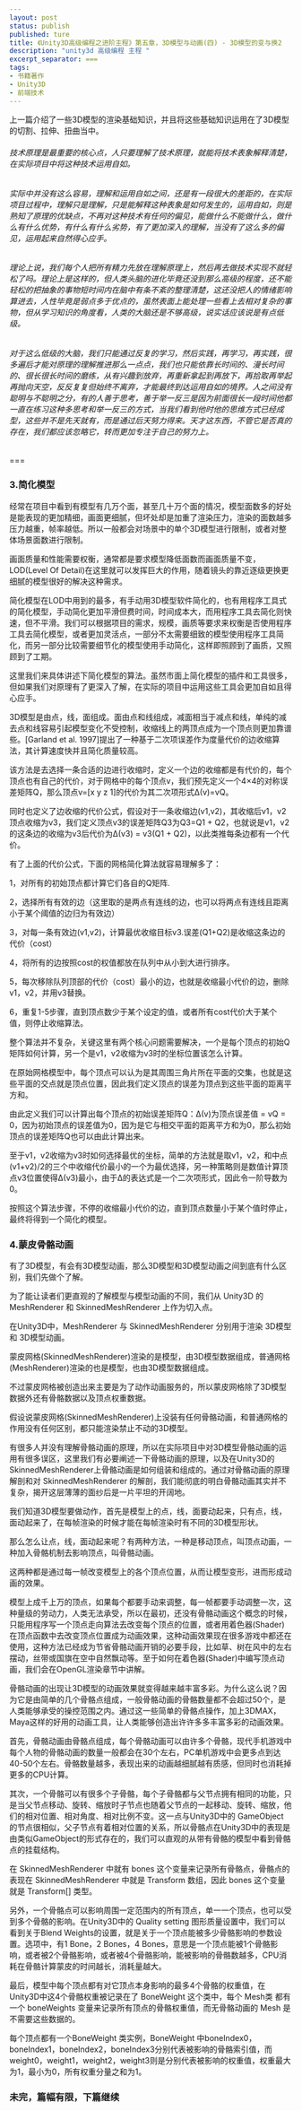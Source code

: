 ```yaml
---
layout: post
status: publish
published: ture
title: 《Unity3D高级编程之进阶主程》第五章，3D模型与动画(四) - 3D模型的变与换2
description: "unity3d 高级编程 主程 "
excerpt_separator: ===
tags:
- 书籍著作
- Unity3D
- 前端技术
---
```


上一篇介绍了一些3D模型的渲染基础知识，并且将这些基础知识运用在了3D模型的切割、拉伸、扭曲当中。

###### 技术原理是最重要的核心点，人只要理解了技术原理，就能将技术表象解释清楚，在实际项目中将这种技术运用自如。

###### 实际中并没有这么容易，理解和运用自如之间，还是有一段很大的差距的，在实际项目过程中，理解只是理解，只是能解释这种表象是如何发生的，运用自如，则是熟知了原理的优缺点，不再对这种技术有任何的偏见，能做什么不能做什么，做什么有什么优势，有什么有什么劣势，有了更加深入的理解，当没有了这么多的偏见，运用起来自然得心应手。

###### 理论上说，我们每个人把所有精力先放在理解原理上，然后再去做技术实现不就轻松了吗。理论上是这样的，但人类头脑的进化毕竟还没到那么高级的程度，还不能轻松的把抽象的事物短时间内在脑中有条不紊的整理清楚，这还没把人的情绪影响算进去，人性毕竟是弱点多于优点的，虽然表面上能处理一些看上去相对复杂的事物，但从学习知识的角度看，人类的大脑还是不够高级，说实话应该说是有点低级。

###### 对于这么低级的大脑，我们只能通过反复的学习，然后实践，再学习，再实践，很多遍后才能对原理的理解推进那么一点点，我们也只能依靠长时间的、漫长时间的、很长很长时间的磨练，从有兴趣到放弃，再重新拿起到再放下，再拾取再举起再抛向天空，反反复复但始终不离弃，才能最终到达运用自如的境界。人之间没有聪明与不聪明之分，有的人善于思考，善于举一反三是因为前面很长一段时间他都一直在练习这种多思考和举一反三的方式，当我们看到他时他的思维方式已经成型，这些并不是先天就有，而是通过后天努力得来。天才这东西，不管它是否真的存在，我们都应该忽略它，转而更加专注于自己的努力上。

===

### 3.简化模型

经常在项目中看到有模型有几万个面，甚至几十万个面的情况，模型面数多的好处是能表现的更加精细，画面更细腻，但坏处却是加重了渲染压力，渲染的面数越多压力越重，帧率越低。所以一般都会对场景中的单个3D模型进行限制，或者对整体场景面数进行限制。

画面质量和性能需要权衡，通常都是要求模型降低面数而画面质量不变，LOD(Level Of Detail)在这里就可以发挥巨大的作用，随着镜头的靠近逐级更换更细腻的模型很好的解决这种需求。

简化模型在LOD中用到的最多，有手动用3D模型软件简化的，也有用程序工具式的简化模型，手动简化更加平滑但费时间，时间成本大，而用程序工具去简化则快速，但不平滑。我们可以根据项目的需求，规模，画质等要求来权衡是否使用程序工具去简化模型，或者更加灵活点，一部分不太需要细致的模型使用程序工具简化，而另一部分比较需要细节化的模型使用手动简化，这样即照顾到了画质，又照顾到了工期。

这里我们来具体讲述下简化模型的算法。虽然市面上简化模型的插件和工具很多，但如果我们对原理有了更深入了解，在实际的项目中运用这些工具会更加自如且得心应手。

3D模型是由点，线，面组成。面由点和线组成，减面相当于减点和线，单纯的减去点和线容易引起模型变化不受控制，收缩线上的两顶点成为一个顶点则更加靠谱些。[Garland et al. 1997]提出了一种基于二次项误差作为度量代价的边收缩算法，其计算速度快并且简化质量较高。

该方法是去选择一条合适的边进行收缩时，定义一个边的收缩都是有代价的，每个顶点也有自己的代价，对于网格中的每个顶点v，我们预先定义一个4×4的对称误差矩阵Q，那么顶点v=[x y z 1]的代价为其二次项形式Δ(v)=vQ。

同时也定义了边收缩的代价公式，假设对于一条收缩边(v1,v2)，其收缩后v1，v2顶点收缩为v3，我们定义顶点v3的误差矩阵Q3为Q3=Q1 + Q2，也就说是v1，v2的这条边的收缩为v3后代价为Δ(v3) = v3(Q1 + Q2)，以此类推每条边都有一个代价。

有了上面的代价公式，下面的网格简化算法就容易理解多了：

1，对所有的初始顶点都计算它们各自的Q矩阵.

2，选择所有有效的边（这里取的是两点有连线的边，也可以将两点有连线且距离小于某个阈值的边归为有效边）

3，对每一条有效边(v1,v2)，计算最优收缩目标v3.误差(Q1+Q2)是收缩这条边的代价（cost）

4，将所有的边按照cost的权值都放在队列中从小到大进行排序。

5，每次移除队列顶部的代价（cost）最小的边，也就是收缩最小代价的边，删除v1，v2，并用v3替换。

6，重复1-5步骤，直到顶点数少于某个设定的值，或者所有cost代价大于某个值，则停止收缩算法。

整个算法并不复杂，关键这里有两个核心问题需要解决，一个是每个顶点的初始Q矩阵如何计算，另一个是v1，v2收缩为v3时的坐标位置该怎么计算。

在原始网格模型中，每个顶点可以认为是其周围三角片所在平面的交集，也就是这些平面的交点就是顶点位置，因此我们定义顶点的误差为顶点到这些平面的距离平方和。

由此定义我们可以计算出每个顶点的初始误差矩阵Q：Δ(v)为顶点误差值 = vQ = 0，因为初始顶点的误差值为0，因为是它与相交平面的距离平方和为0，那么初始顶点的误差矩阵Q也可以由此计算出来。

至于v1，v2收缩为v3时如何选择最优的坐标，简单的方法就是取v1，v2，和中点(v1+v2)/2的三个中收缩代价最小的一个为最优选择，另一种策略则是数值计算顶点v3位置使得Δ(v3)最小，由于Δ的表达式是一个二次项形式，因此令一阶导数为0。

按照这个算法步骤，不停的收缩最小代价的边，直到顶点数量小于某个值时停止，最终将得到一个简化的模型。

### 4.蒙皮骨骼动画

有了3D模型，有会有3D模型动画，那么3D模型和3D模型动画之间到底有什么区别，我们先做个了解。

为了能让读者们更直观的了解模型与模型动画的不同，我们从 Unity3D 的 MeshRenderer 和 SkinnedMeshRenderer 上作为切入点。

在Unity3D中，MeshRenderer 与 SkinnedMeshRenderer 分别用于渲染 3D模型 和 3D模型动画。

蒙皮网格(SkinnedMeshRenderer)渲染的是模型，由3D模型数据组成，普通网格(MeshRenderer)渲染的也是模型，也由3D模型数据组成。

不过蒙皮网格被创造出来主要是为了动作动画服务的，所以蒙皮网格除了3D模型数据外还有骨骼数据以及顶点权重数据。

假设说蒙皮网格(SkinnedMeshRenderer)上没装有任何骨骼动画，和普通网格的作用没有任何区别，都只能渲染禁止不动的3D模型。

有很多人并没有理解骨骼动画的原理，所以在实际项目中对3D模型骨骼动画的运用有很多误区，这里我们有必要阐述一下骨骼动画的原理，以及在Unity3D的SkinnedMeshRenderer上骨骼动画是如何组装和组成的。通过对骨骼动画的原理解剖和对 SkinnedMeshRenderer 的解剖，我们能彻底的明白骨骼动画其实并不复杂，揭开这层薄薄的面纱后是一片平坦的开阔地。

我们知道3D模型要做动作，首先是模型上的点，线，面要动起来，只有点，线，面动起来了，在每帧渲染的时候才能在每帧渲染时有不同的3D模型形状。

那么怎么让点，线，面动起来呢？有两种方法，一种是移动顶点，叫顶点动画，一种加入骨骼机制去影响顶点，叫骨骼动画。

这两种都是通过每一帧改变模型上的各个顶点位置，从而让模型变形，进而形成动画的效果。

模型上成千上万的顶点，如果每个都要手动来调整，每一帧都要手动调整一次，这种量级的劳动力，人类无法承受，所以在最初，还没有骨骼动画这个概念的时候，只能用程序写一个顶点走向算法去改变每个顶点的位置，或者用着色器(Shader)在顶点函数中去改变顶点位置成为动画效果，这种动画效果现在很多游戏中都还在使用，这种方法已经成为节省骨骼动画开销的必要手段，比如草、树在风中的左右摆动，丝带或国旗在空中自然飘动等。至于如何在着色器(Shader)中编写顶点动画，我们会在OpenGL渲染章节中讲解。

骨骼动画的出现让3D模型的动画效果就变得越来越丰富多彩。为什么这么说？因为它是由简单的几个骨骼点组成，一般骨骼动画的骨骼数量都不会超过50个，是人类能够承受的操控范围之内。通过这一些简单的骨骼点操作，加上3DMAX，Maya这样的好用的动画工具，让人类能够创造出许许多多丰富多彩的动画效果。

首先，骨骼动画由骨骼点组成，每个骨骼动画可以由许多个骨骼，现代手机游戏中每个人物的骨骼动画的数量一般都会在30个左右，PC单机游戏中会更多点到达40-50个左右。骨骼数量越多，表现出来的动画越细腻越有质感，但同时也消耗掉更多的CPU计算。

其次，一个骨骼可以有很多个子骨骼，每个子骨骼都与父节点拥有相同的功能，只是当父节点移动、旋转、缩放时子节点也随着父节点的一起移动、旋转、缩放，他们的相对位置、相对角度、相对比例不变。这一点与Unity3D中的 GameObject 的节点很相似，父子节点有着相对位置的关系，所以骨骼点在Unity3D中的表现是由类似GameObject的形式存在的，我们可以直观的从带有骨骼的模型中看到骨骼点的挂载结构。

在 SkinnedMeshRenderer 中就有 bones 这个变量来记录所有骨骼点，骨骼点的表现在 SkinnedMeshRenderer 中就是 Transform 数组，因此 bones 这个变量就是 Transform[] 类型。

另外，一个骨骼点可以影响周围一定范围内的所有顶点，单一一个顶点，也可以受到多个骨骼的影响。在Unity3D中的 Quality setting 图形质量设置中，我们可以看到关于Blend Weights的设置，就是关于一个顶点能被多少骨骼影响的参数设置。选项中，有1 Bone，2 Bones，4 Bones，意思是一个顶点能被1个骨骼影响，或者被2个骨骼影响，或者被4个骨骼影响，能被影响的骨骼数越多，CPU消耗在骨骼计算蒙皮的时间越长，消耗量越大。

最后，模型中每个顶点都有对它顶点本身影响的最多4个骨骼的权重值，在Unity3D中这4个骨骼权重被记录在了 BoneWeight 这个类中，每个 Mesh类 都有一个 boneWeights 变量来记录所有顶点的骨骼权重值，而无骨骼动画的 Mesh 是不需要这些数据的。

每个顶点都有一个BoneWeight 类实例，BoneWeight 中boneIndex0，boneIndex1，boneIndex2，boneIndex3分别代表被影响的骨骼索引值，而weight0，weight1，weight2，weight3则是分别代表被影响的权重值，权重最大为1，最小为0，所有权重分量之和为1。

### 未完，篇幅有限，下篇继续
